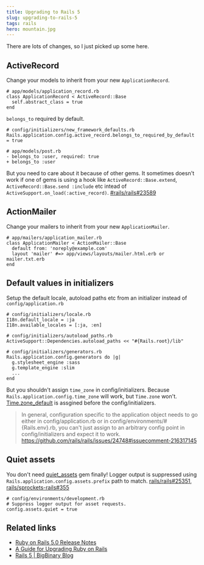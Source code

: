 ```yaml
---
title: Upgrading to Rails 5
slug: upgrading-to-rails-5
tags: rails
hero: mountain.jpg
---
```


There are lots of changes, so I just picked up some here.

## ActiveRecord

Change your models to inherit from your new `ApplicationRecord`.

```
# app/models/application_record.rb
class ApplicationRecord < ActiveRecord::Base
  self.abstract_class = true
end
```

`belongs_to` required by default.

```
# config/initializers/new_framework_defaults.rb
Rails.application.config.active_record.belongs_to_required_by_default = true

# app/models/post.rb
- belongs_to :user, required: true
+ belongs_to :user
```

But you need to care about it because of other gems. It sometimes doesn't work if one of gems is using a hook like `ActiveRecord::Base.extend`, `ActiveRecord::Base.send :include` etc intead of `ActiveSupport.on_load(:active_record)`.
[#rails/rails#23589](https://github.com/rails/rails/issues/23589)

## ActionMailer

Change your mailers to inherit from your new `ApplicationMailer`.

```
# app/mailers/application_mailer.rb
class ApplicationMailer < ActionMailer::Base
  default from: 'noreply@example.com'
  layout 'mailer' #=> app/views/layouts/mailer.html.erb or mailer.txt.erb
end
```

## Default values in initializers

Setup the default locale, autoload paths etc from an initializer instead of `config/application.rb`

```
# config/initializers/locale.rb
I18n.default_locale = :ja
I18n.available_locales = [:ja, :en]

# config/initializers/autoload_paths.rb
ActiveSupport::Dependencies.autoload_paths << "#{Rails.root}/lib"

# config/initializers/generators.rb
Rails.application.config.generators do |g|
  g.stylesheet_engine :sass
  g.template_engine :slim
  ...
end
```

But you shouldn't assign `time_zone` in config/initializers. Because `Rails.application.config.time_zone` will work, but `Time.zone` won't. [Time.zone_default](https://github.com/rails/rails/blob/791bdf6fb350b5cb272e4277c1b2b3d04beb7a35/activesupport/lib/active_support/railtie.rb#L25) is assgined before the config/initializers.

> In general, configuration specific to the application object needs to go either in config/application.rb or in config/environments/#{Rails.env}.rb, you can't just assign to an arbitrary config point in config/initializers and expect it to work.
https://github.com/rails/rails/issues/24748#issuecomment-216317145


## Quiet assets

You don't need [quiet_assets](https://github.com/evrone/quiet_assets) gem finally! Logger output is suppressed using `Rails.application.config.assets.prefix` path to match.
[rails/rails#25351](https://github.com/rails/rails/pull/25351), [rails/sprockets-rails#355](https://github.com/rails/sprockets-rails/pull/355/files)

```
# config/environments/development.rb
# Suppress logger output for asset requests.
config.assets.quiet = true
```

## Related links

- [Ruby on Rails 5.0 Release Notes](http://guides.rubyonrails.org/5_0_release_notes.html)
- [A Guide for Upgrading Ruby on Rails](http://guides.rubyonrails.org/upgrading_ruby_on_rails.html)
- [Rails 5 | BigBinary Blog](http://blog.bigbinary.com/categories/Rails-5/)

